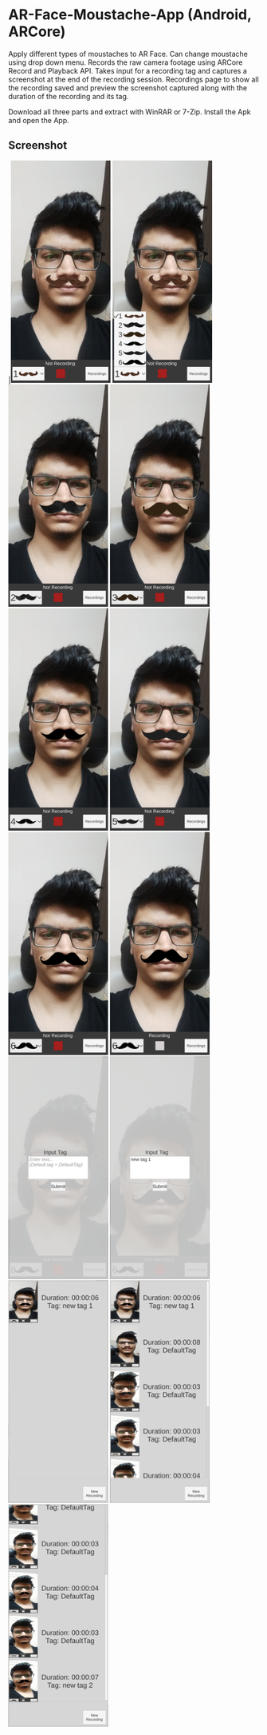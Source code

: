 # AR-Face-Moustache-App (Android, ARCore)
Apply different types of moustaches to AR Face. 
Can change moustache using drop down menu. 
Records the raw camera footage using ARCore Record and Playback API. 
Takes input for a recording tag and captures a screenshot at the end of the recording session. 
Recordings page to show all the recording saved and preview the screenshot captured along with the duration of the recording and its tag.

Download all three parts and extract with WinRAR or 7-Zip. Install the Apk and open the App.
## Screenshot
|<img src="https://raw.githubusercontent.com/sahilahmed0707/AR-Face-Moustache-App/main/1.jpg" alt="Main Sreen + Moustache 1" width="200"/>
<img src="https://raw.githubusercontent.com/sahilahmed0707/AR-Face-Moustache-App/main/2.jpg" alt="Drop Down Menu" width="200"/>
<img src="https://raw.githubusercontent.com/sahilahmed0707/AR-Face-Moustache-App/main/3.jpg" alt="Moustache 2" width="200"/>
<img src="https://raw.githubusercontent.com/sahilahmed0707/AR-Face-Moustache-App/main/4.jpg" alt="Moustache 3" width="200"/>
<img src="https://raw.githubusercontent.com/sahilahmed0707/AR-Face-Moustache-App/main/5.jpg" alt="Moustache 4" width="200"/>
<img src="https://raw.githubusercontent.com/sahilahmed0707/AR-Face-Moustache-App/main/6.jpg" alt="Moustache 5" width="200"/>
<img src="https://raw.githubusercontent.com/sahilahmed0707/AR-Face-Moustache-App/main/7.jpg" alt="Moustache 6" width="200"/>
<img src="https://raw.githubusercontent.com/sahilahmed0707/AR-Face-Moustache-App/main/8.jpg" alt="While Recording" width="200"/>
<img src="https://raw.githubusercontent.com/sahilahmed0707/AR-Face-Moustache-App/main/9.jpg" alt="After Recording, Before Inputing Tag" width="200"/>
<img src="https://raw.githubusercontent.com/sahilahmed0707/AR-Face-Moustache-App/main/10.jpg" alt="After Inputing Tag" width="200"/>
<img src="https://raw.githubusercontent.com/sahilahmed0707/AR-Face-Moustache-App/main/11.jpg" alt="Recordings Page 1" width="200"/>
<img src="https://raw.githubusercontent.com/sahilahmed0707/AR-Face-Moustache-App/main/12.jpg" alt="Recordings Page 2 with many recordings" width="200"/>
<img src="https://raw.githubusercontent.com/sahilahmed0707/AR-Face-Moustache-App/main/13.jpg" alt="Recordings Page 3 with many recordings" width="200"/>

